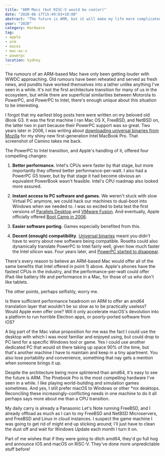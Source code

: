 ```yaml
---
title: "ARM Macs (but RISC-V would be cooler)"
date: "2020-06-17T15:49:03+10:00"
abstract: "The future is ARM, but it will make my life more complicated in the short term."
year: "2020"
category: Hardware
tag:
- apple
- arm
- macos
- mac-os-x
- powerpc
location: Sydney
---
```

The rumours of an ARM-based Mac have only been getting louder with WWDC approaching. Old rumours have been reheated and served as fresh news, and pundits have worked themselves into a lather unlike anything I've seen in a while. It's not the first architecture transition for many of us in the ecosystem, but while there are superficial similarities between Motorola to PowerPC, and PowerPC to Intel, there's enough unique about this situation to be interesting.

I forgot that my earliest blog posts here were written on my beloved old iBook G3. It was the first machine I ran Mac OS X, FreeBSD, and NetBSD on, the latter two in part because their PowerPC support was so great. Two years later in 2006, I was writing about [downloading universal binaries from Mozilla](https://rubenerd.com/universal-binaries-for-mozilla-software/) for my shiny new first-generation Intel MacBook Pro. That screenshot of Camino takes me back.

The PowerPC to Intel transition, and Apple's handling of it, offered four compelling changes:

1. **Better performance.** Intel's CPUs were faster by that stage, but more importantly they offered better performance-per-watt. I also had a PowerPC G5 tower, but by that stage it had become obvious an equivalent PowerBook wasn't feasible. Intel's CPU roadmap also looked more assured.

2. **Instant access to PC software and games.** We weren't stuck with slow Virtual PC anymore, we could hack our machines to dual-boot into Windows when we needed to. I was so excited to beta test the first versions of [Parallels Desktop](https://rubenerd.com/parallels-desktop-freebsd-issues/) and [VMware Fusion](https://rubenerd.com/just-bought-vmware-fusion/). And eventually, Apple officially offered [Boot Camp in 2006](https://rubenerd.com/apple-boot-camp-windows-xp-on-mac/).

3. **Easier software porting**. Games especially benefited from this.

4. **Decent (enough) compatibility**. [Universal binaries](https://rubenerd.com/thinning-universal-binaries-with-ditto/) meant you didn't have to worry about new software being compatible. Rosetta could also dynamically translate PowerPC to Intel fairly well, given how much faster the Intel silicon was. Four years later, and [PowerPC started to disappear](https://rubenerd.com/universal-binaries-disappearing/).

There's every reason to believe an ARM-based Mac would offer all of the same benefits that Intel offered in point 1) above. Apple's phones have the fastest CPUs in the industry, and the performance-per-watt could offer iPad-like battery life and performance in a Mac, for those of us who don't like tablets.

The other points, perhaps selfishly, worry me.

Is there sufficient performance headroom on ARM to offer an amd64 translation layer that wouldn't be so slow as to be practically useless? Would Apple even offer one? Will it only accelerate macOS's devolution into a platform to run horrible Electron apps, or poorly-ported software from iOS?

A big part of the Mac value proposition for me was the fact I could use the desktop with which I was most familiar and enjoyed using, but could drop to PC land for a specific Windows tool or game. Yes I could use another dedicated PC that would sit there taking up space 90% of the time, but that's another machine I have to maintain and keep in a tiny apartment. You also lose portability and convenience, something that nay gets a mention when someone brings it up.

Despite the architecture being more splintered than amd64, it's easy to see the future is ARM. The Pinebook Pro is the most compelling hardware I've seen in a while. I like playing world-building and simulation games sometimes. And yes, I still prefer macOS to Windows or other \*nix desktops. Reconciling these increasingly-conflicting needs in one machine to do it all perhaps says more about me than a CPU transition.

My daily carry is already a Panasonic Let's Note running FreeBSD, and I already offload as much as I can to my FreeBSD and NetBSD Microservers, and FreeBSD and Linux in cloud instances. I suspect the game machine I was going to get rid of might end up sticking around; I'll just have to clean the dust off and wait for Windows Update each month I turn it on.

Part of me wishes that if they were going to ditch amd64, they'd go full hog and announce iOS and macOS on RISC-V. They've done more unpredictable stuff before!

